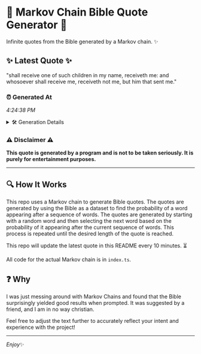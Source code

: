 # 📖 Markov Chain Bible Quote Generator 📖

Infinite quotes from the Bible generated by a Markov chain. ✨

## ✨ Latest Quote ✨
"shall receive one of such children in my name, receiveth me: and whosoever shall receive me, receiveth not me, but him that sent me."

### ⏰ Generated At
*4:24:38 PM*

<details>
    <summary>🛠️ Generation Details</summary>
    <p>
        <strong>🌱 Seed:</strong> shall<br>
        <strong>🔄 Iterations:</strong> 23<br>
        <strong>📜 Context History:</strong><br>[ shall ]: receive<br>[ shall, receive ]: one<br>[ shall, receive, one ]: of<br>[ shall, receive, one, of ]: such<br>[ shall, receive, one, of, such ]: children<br>[ shall, receive, one, of, such, children ]: in<br>[ receive, one, of, such, children, in ]: my<br>[ one, of, such, children, in, my ]: name,<br>[ of, such, children, in, my, name, ]: receiveth<br>[ such, children, in, my, name,, receiveth ]: me:<br>[ children, in, my, name,, receiveth, me: ]: and<br>[ in, my, name,, receiveth, me:, and ]: whosoever<br>[ my, name,, receiveth, me:, and, whosoever ]: shall<br>[ name,, receiveth, me:, and, whosoever, shall ]: receive<br>[ receiveth, me:, and, whosoever, shall, receive ]: me,<br>[ me:, and, whosoever, shall, receive, me, ]: receiveth<br>[ and, whosoever, shall, receive, me,, receiveth ]: not<br>[ whosoever, shall, receive, me,, receiveth, not ]: me,<br>[ shall, receive, me,, receiveth, not, me, ]: but<br>[ receive, me,, receiveth, not, me,, but ]: him<br>[ me,, receiveth, not, me,, but, him ]: that<br>[ receiveth, not, me,, but, him, that ]: sent<br>[ not, me,, but, him, that, sent ]: me.<br>
    </p>
</details>

### ⚠️ Disclaimer ⚠️
**This quote is generated by a program and is not to be taken seriously. It is purely for entertainment purposes.**

---

## 🔍 How It Works

This repo uses a Markov chain to generate Bible quotes. The quotes are generated by using the Bible as a dataset to find the probability of a word appearing after a sequence of words. The quotes are generated by starting with a random word and then selecting the next word based on the probability of it appearing after the current sequence of words. This process is repeated until the desired length of the quote is reached.

This repo will update the latest quote in this README every 10 minutes. ⏳

All code for the actual Markov chain is in `index.ts`.

## ❓ Why

I was just messing around with Markov Chains and found that the Bible surprisingly yielded good results when prompted. 
It was suggested by a friend, and I am in no way christian.

Feel free to adjust the text further to accurately reflect your intent and experience with the project!

---

*Enjoy*✨
